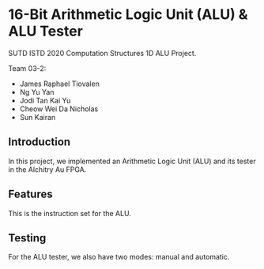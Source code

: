 # 16-Bit Arithmetic Logic Unit (ALU) & ALU Tester

SUTD ISTD 2020 Computation Structures 1D ALU Project.

Team 03-2:

- James Raphael Tiovalen
- Ng Yu Yan
- Jodi Tan Kai Yu
- Cheow Wei Da Nicholas
- Sun Kairan



## Introduction

In this project, we implemented an Arithmetic Logic Unit (ALU) and its tester in the Alchitry Au FPGA.



## Features

This is the instruction set for the ALU.



## Testing

For the ALU tester, we also have two modes: manual and automatic.